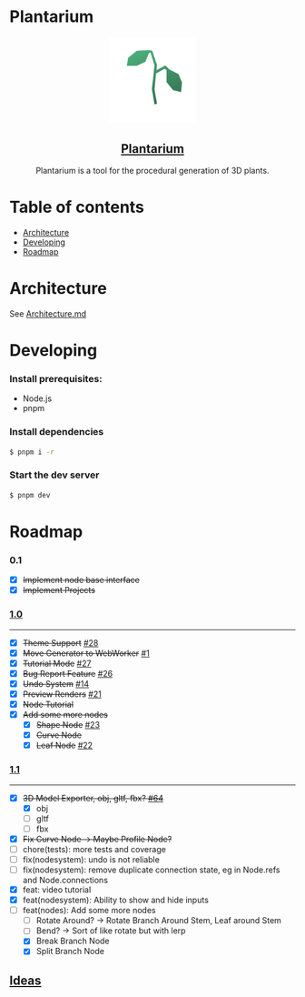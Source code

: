 # Plantarium

<div align="center">

<img src="frontend/static/favicon/favicon.svg" width="30%"/>

<a href="https://plant.jim-fx.com/"><h2 align="center">Plantarium</h2></a>

  <p align="center">
    Plantarium is a tool for the procedural generation of 3D plants.
  </p>

</div>

# Table of contents

- [Architecture](#architecture)
- [Developing](#developing)
- [Roadmap](#roadmap)

# Architecture

See [Architecture.md](./ARCHITECTURE.md)

# Developing

### Install prerequisites:

- Node.js
- pnpm

### Install dependencies

```bash
$ pnpm i -r
```

### Start the dev server

```bash
$ pnpm dev
```

# Roadmap

### 0.1

- [x] ~~Implement node base interface~~
- [x] ~~Implement Projects~~

### [1.0](https://git.jim-fx.com/max/plantarium/milestone/1)

---

- [x] ~~Theme Support~~ [#28](https://git.jim-fx.com/max/plantarium/issues/28)
- [x] ~~Move Generator to WebWorker~~ [#1](https://git.jim-fx.com/max/plantarium/issues/1)
- [x] ~~Tutorial Mode~~ [#27](https://git.jim-fx.com/max/plantarium/issues/27)
- [x] ~~Bug Report Feature~~ [#26](https://git.jim-fx.com/max/plantarium/issues/26)
- [x] ~~Undo System~~ [#14](https://git.jim-fx.com/max/plantarium/issues/14)
- [x] ~~Preview Renders~~ [#21](https://git.jim-fx.com/max/plantarium/issues/21)
- [x] ~~Node Tutorial~~
- [x] ~~Add some more nodes~~
  - [x] ~~Shape Node~~ [#23](https://git.jim-fx.com/max/plantarium/issues/23)
  - [x] ~~Curve Node~~
  - [x] ~~Leaf Node~~ [#22](https://git.jim-fx.com/max/plantarium/issues/22)

### [1.1](https://git.jim-fx.com/max/plantarium/milestone/2)

---

- [x] ~~3D Model Exporter, obj, gltf, fbx? [#64](https://github.com/jim-fx/plantarium/issues/64)~~
  - [x] obj
  - [ ] gltf
  - [ ] fbx
- [x] ~~Fix Curve Node -> Maybe Profile Node?~~
- [ ] chore(tests): more tests and coverage
- [ ] fix(nodesystem): undo is not reliable
- [ ] fix(nodesystem): remove duplicate connection state, eg in Node.refs and Node.connections
- [x] feat: video tutorial
- [x] feat(nodesystem): Ability to show and hide inputs
- [ ] feat(nodes): Add some more nodes
  - [ ] Rotate Around? -> Rotate Branch Around Stem, Leaf around Stem
  - [ ] Bend? ->  Sort of like rotate but with lerp
  - [x] Break Branch Node
  - [x] Split Branch Node

## [Ideas](./ideas/)
